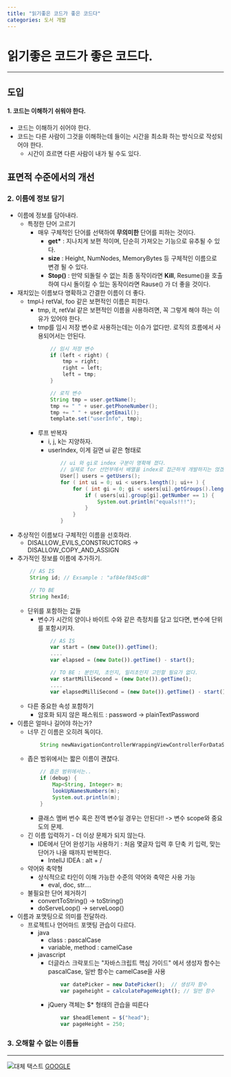 ```yaml
---
title: "읽기좋은 코드가 좋은 코드다"
categories: 도서 개발
---
```

읽기좋은 코드가 좋은 코드다.
=======
---
## 도입
#### 1. 코드는 이해하기 쉬워야 한다.
- 코드는 이해하기 쉬어야 한다.
- 코드는 다른 사람이 그것을 이해하는데 들이는 시간을 최소화 하는 방식으로 작성되어야 한다.
  - 시간이 흐르면 다른 사람이 내가 될 수도 있다.
  
## 표면적 수준에서의 개선
### 2. 이름에 정보 담기
- 이름에 정보를 담아내라.
  - 특정한 단어 고르기
    - 매우 구체적인 단어를 선택하여 __무의미한__ 단어를 피하는 것이다.
      - __get*__ : 지나치게 보편 적이며, 단순히 가져오는 기능으로 유추될 수 있다.
      - __size__ : Height, NumNodes, MemoryBytes 등 구체적인 이름으로 변경 될 수 있다.
      - __Stop()__ : 만약 되돌릴 수 없는 최종 동작이라면 __Kill__, Resume()을 호출하여 다시 돌이킬 수 있는 동작이라면 Rause() 가 더 좋을 것이다.
- 재치있는 이름보다 명확하고 간결한 이름이 더 좋다.
  - tmp나 retVal, foo 같은 보편적인 이름은 피한다.
    - tmp, it, retVal 같은 보편적인 이름을 사용하려면, 꼭 그렇게 해야 하는 이유가 있어야 한다.
    - tmp를 임시 저장 변수로 사용하는데는 이슈가 없다만. 로직의 흐름에서 사용되어서는 안된다.
        ```java
            // 임시 저장 변수
            if (left < right) {
                tmp = right;
                right = left;
                left = tmp;
            }

            // 로직 변수
            String tmp = user.getName();
            tmp += " " + user.getPhoneNumber();
            tmp += " " + user.getEmail();
            template.set("userInfo", tmp);
        ```
    - 루프 반복자
      - i, j, k는 지양하자.
      - userIndex, 이게 길면 ui 같은 형태로
          ```java
              // ui 와 gi로 index 구분이 명확해 졌다.
              // 실제로 for 선언부에서 배열을 index로 접근하게 개발하지는 얺겠지만..
              User[] users = getUsers();
              for ( int ui = 0; ui < users.length(); ui++ ) {
                  for ( int gi = 0; gi < users[ui].getGroups().length(); gi++ ) {
                      if ( users[ui].group[gi].getNumber == 1) {
                          System.out.println("equals!!!");
                      }
                  }
              }
        ```
- 추상적인 이름보다 구체적인 이름을 선호하라.
  - DISALLOW_EVILS_CONSTRUCTORS -> DISALLOW_COPY_AND_ASSIGN
- 추가적인 정보를 이름에 추가하기.
    ```java
        // AS IS
        String id; // Exsample : "af84ef845cd8"

        // TO BE
        String hexId;
    ```
    - 단위를 포함하는 값들
      - 변수가 시간의 양이나 바이트 수와 같은 측정치를 담고 있다면, 변수에 단위를 포함시키자.
        ```javascript
            // AS IS
            var start = (new Date()).getTime();
            ....
            var elapsed = (new Date()).getTime() - start();

            // TO BE : 분인지, 초인지, 밀리초인지 고민할 필요가 없다.
            var startMilliSecond = (new Date()).getTime();
            ....
            var elapsedMilliSecond = (new Date()).getTime() - start();
        ```
    - 다른 중요한 속성 포함하기
      - 암호화 되지 않은 패스워드 : password -> plainTextPassword
- 이름은 얼마나 길어야 하는가?
  - 너무 긴 이름은 오히려 독이다.
    ```java
        String newNavigationControllerWrappingViewControllerForDataSource......
    ```
  - 좁은 범위에서는 짧은 이름이 괜찮다.
    ```java
        // 좁은 범위에서는..
        if (debug) {
            Map<String, Integer> m;
            lookUpNamesNumbers(m);
            System.out.println(m);
        }
    ```
    - 클래스 멤버 번수 혹은 전역 변수일 경우는 안된다!! -> 변수 scope와 중요도의 문제.
  - 긴 이름 입력하기 - 더 이상 문제가 되지 않는다.
    - IDE에서 단어 완성기능 사용하기 : 처음 몇글자 입력 후 단축 키 입력, 맞는 단어가 나올 때까지 반복한다.
      - IntellJ IDEA : alt + /
  - 약어와 축약형
    - 상식적으로 타인이 이해 가능한 수준의 약어와 축약은 사용 가능
      - eval, doc, str....
  - 불필요한 단어 제거하기
    - convertToString() -> toString()
    - doServeLoop() -> serveLoop()
- 이름과 포맷팅으로 의미를 전달하라.
  - 프로젝트나 언어마드 포맷팅 관습이 다르다.
    - java
      - class : pascalCase
      - variable, method : camelCase
    - javascript
      - 더글라스 크락포드는 "자바스크립트 핵심 가이드" 에서 생성자 함수는 pascalCase, 일반 함수는 camelCase을 사용
        ```javascript
            var datePicker = new DatePicker();  // 생성자 함수
            var pageheight = calculatePageHeight(); // 일반 함수
        ```
      - jQuery 객체는 $* 형태의 관습을 띠른다
        ```javascript
            var $headElement = $("head");
            var pageHeight = 250;
        ```
### 3. 오해할 수 없는 이름들


----


![대체 택스트](http://www.gstatic.com/webp/gallery/5.jpg "링크 설명(title)을 작성하세요.")
[GOOGLE](https://google.com)